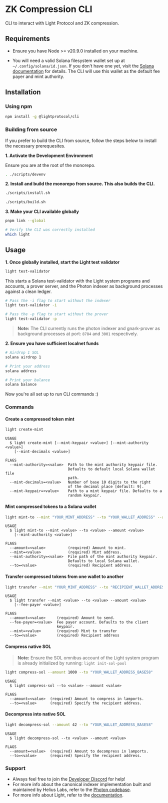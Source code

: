 # ZK Compression CLI

CLI to interact with Light Protocol and ZK compression.

## Requirements

- Ensure you have Node >= v20.9.0 installed on your machine.

- You will need a valid Solana filesystem wallet set up at `~/.config/solana/id.json`.
  If you don't have one yet, visit the [Solana documentation](https://docs.solanalabs.com/cli/wallets/file-system) for details.
  The CLI will use this wallet as the default fee payer and mint authority.

## Installation

### Using npm

```bash
npm install -g @lightprotocol/cli
```

### Building from source

If you prefer to build the CLI from source, follow the steps below to install
the necessary prerequesites.

**1. Activate the Development Environment**

Ensure you are at the root of the monorepo.

```bash
. ./scripts/devenv
```

**2. Install and build the monorepo from source. This also builds the CLI.**

```bash
./scripts/install.sh
```

```bash
./scripts/build.sh
```

**3. Make your CLI available globally**

```bash
pnpm link --global
```

```bash
# Verify the CLI was correctly installed
which light
```

## Usage

**1. Once globally installed, start the Light test validator**

```bash
light test-validator
```

This starts a Solana test-validator with the Light system programs and accounts, a prover server, and the Photon indexer as background processes against a clean ledger.

```bash
# Pass the -i flag to start without the indexer
light test-validator -i

# Pass the -p flag to start without the prover
light test-validator -p
```

> **Note:** The CLI currently runs the photon indexer and gnark-prover as background processes at port: `8784` and `3001` respectively.

**2. Ensure you have sufficient localnet funds**

```bash
# Airdrop 1 SOL
solana airdrop 1

# Print your address
solana address

# Print your balance
solana balance
```

Now you're all set up to run CLI commands :)

### Commands

#### Create a compressed token mint

```bash
light create-mint
```

```
USAGE
  $ light create-mint [--mint-keypair <value>] [--mint-authority <value>]
    [--mint-decimals <value>]

FLAGS
  --mint-authority=<value>  Path to the mint authority keypair file.
                            Defaults to default local Solana wallet file
                            path.
  --mint-decimals=<value>   Number of base 10 digits to the right
                            of the decimal place [default: 9].
  --mint-keypair=<value>    Path to a mint keypair file. Defaults to a
                            random keypair.
```

#### Mint compressed tokens to a Solana wallet

```bash
light mint-to --mint "YOUR_MINT_ADDRESS" --to "YOUR_WALLET_ADDRESS" --amount 4200000000
```

```
USAGE
  $ light mint-to --mint <value> --to <value> --amount <value>
    [--mint-authority <value>]

FLAGS
  --amount=<value>          (required) Amount to mint.
  --mint=<value>            (required) Mint address.
  --mint-authority=<value>  File path of the mint authority keypair.
                            Defaults to local Solana wallet.
  --to=<value>              (required) Recipient address.
```

#### Transfer compressed tokens from one wallet to another

```bash
light transfer --mint "YOUR_MINT_ADDRESS" --to "RECIPIENT_WALLET_ADDRESS" --amount 4200000000
```

```
USAGE
  $ light transfer --mint <value> --to <value> --amount <value>
    [--fee-payer <value>]

FLAGS
  --amount=<value>     (required) Amount to send.
  --fee-payer=<value>  Fee payer account. Defaults to the client
                       keypair.
  --mint=<value>       (required) Mint to transfer
  --to=<value>         (required) Recipient address

```

#### Compress native SOL

> **Note:** Ensure the SOL omnibus account of the Light system program is already initialized by running: `light init-sol-pool`

```bash
light compress-sol --amount 1000 --to "YOUR_WALLET_ADDRESS_BASE58"
```

```
USAGE
  $ light compress-sol --to <value> --amount <value>

FLAGS
  --amount=<value>  (required) Amount to compress in lamports.
  --to=<value>      (required) Specify the recipient address.
```

#### Decompress into native SOL

```bash
light decompress-sol --amount 42 --to "YOUR_WALLET_ADDRESS_BASE58"
```

```
USAGE
  $ light decompress-sol --to <value> --amount <value>

FLAGS
  --amount=<value>  (required) Amount to decompress in lamports.
  --to=<value>      (required) Specify the recipient address.
```

### Support

- Always feel free to join the [Developer Discord](https://discord.gg/D2cEphnvcY) for help!
- For more info about the canonical indexer implementation built and maintained by Helius Labs, refer to the [Photon codebase](https://github.com/helius-labs/photon).
- For more info about Light, refer to the [documentation](https://docs.lightprotocol.com/).
